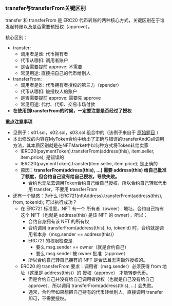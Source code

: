 

### transfer与transferFrom关键区别
transfer 和 transferFrom 是 ERC20 代币转账的两种核心方式，关键区别在于谁发起转账以及是否需要预授权（approve）。

核心区别：
- transfer:
    - 调用者是谁: 代币拥有者
    - 代币从哪扣: 调用者账户
    - 是否需要提前 approve: 不需要
    - 常见用途: 直接把自己的代币给别人
- transferFrom:     
    - 调用者是谁: 代币拥有者授权的第三方（spender）
    - 代币从哪扣: 被授权人的账户
    - 是否需要提前 approve: 需要先 approve
    - 常见用途: 代付、代扣、交易市场付款
- **在使用到transferFrom的时候，一定要注意是否经过了授权**

**重点注意事项**
- 见例子：s01.sol，s02.sol，s03.sol 组合中的（该例子来自于 [原始题目](../../module-03/d04/) ）
- 本出修改的内容在MyToken合约中给出了正确与错误的transferAndCall调用方法，其本质区别就是在NFTMarket中以何种方式将Token转给卖家
    - IERC20(paymentToken).transferFrom(address(this), item.seller, item.price); 是错误的
    - IERC20(paymentToken).transfer(item.seller, item.price); 是正确的
    - 原因：**transferFrom(address(this), ...) 需要 address(this) 给自己批准了额度，但合约自己没有给自己授权，导致失败。**
        - 合约也无法去调用Token合约自己给自己授权，所以合约自己转账代币用 transfer，不要用 transferFrom
- 还有一个疑惑：为什么 IERC721(nftAddress).transferFrom(address(this), from, tokenId); 可以执行成功？
    - 在 ERC721 标准里，NFT 有一个 所有者（owner） 地址。合约自己持有这个 NFT（也就是 address(this) 是该 NFT 的 owner），所以：
        - 合约自身拥有该 NFT 的所有权
        - 合约调用 transferFrom(address(this), to, tokenId) 时，合约就是调用者本身（msg.sender == address(this)）
        - ERC721 的权限检查是
            - 要么 msg.sender == owner（就是合约自己）
            - 要么 msg.sender 被 owner 批准（approve）
        - 所以合约自己转自己拥有的 NFT 是合法且无需额外授权的。
    - ERC20 的 transferFrom 要求：调用者（msg.sender）必须获得 from 地址（这里是 address(this)）的 授权（approve） 才能转走代币。
        - 但是合约自己并没有给自己调用者授权（也就是自己没有给自己 approve），所以调用 transferFrom(address(this), ...) 会失败。
        - 通常，合约里如果想把自己持有的代币转给别人，直接调用 transfer 即可，不需要授权。

